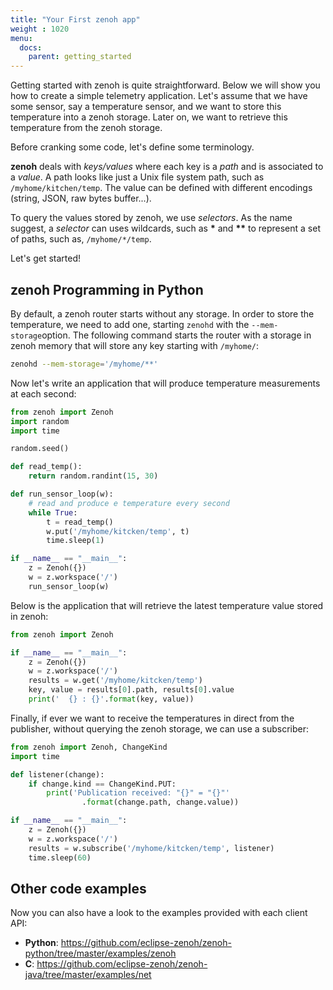 ```yaml
---
title: "Your First zenoh app"
weight : 1020
menu:
  docs:
    parent: getting_started
---
```

Getting started with zenoh is quite straightforward. Below we will show you how to create a simple telemetry application. Let's assume that we have some sensor, say a temperature sensor, and we want to store this temperature into a zenoh storage. Later on, we want to retrieve this temperature from the zenoh storage. 

Before cranking some code, let's define some terminology. 

<b>zenoh</b> deals with <i>keys/values</i> where each key is a <i>path</i> and is associated to a <i>value</i>. A path looks like just a Unix file system path, such as ```/myhome/kitchen/temp```. The value can be defined with different
encodings (string, JSON, raw bytes buffer...). 

To query the values stored by zenoh, we use <i>selectors</i>. As the name suggest, a <i>selector</i> can uses wildcards, such as <b>*</b> and <b>**</b> to represent a set of paths, such as, ```/myhome/*/temp```.

Let's get started!

## zenoh Programming in Python 

By default, a zenoh router starts without any storage. In order to store the temperature, we need to add one,
starting `zenohd` with the `--mem-storage`option.
The following command starts the router with a storage in zenoh memory that will store any key starting with `/myhome/`:

```bash
zenohd --mem-storage='/myhome/**'
```


Now let's write an application that will produce temperature measurements at each second:

```python
from zenoh import Zenoh
import random
import time

random.seed()

def read_temp():
    return random.randint(15, 30)

def run_sensor_loop(w):
    # read and produce e temperature every second
    while True:
        t = read_temp()
        w.put('/myhome/kitcken/temp', t)
        time.sleep(1)

if __name__ == "__main__":
    z = Zenoh({})
    w = z.workspace('/')
    run_sensor_loop(w)
```


Below is the application that will retrieve the latest temperature value stored in zenoh:

```python
from zenoh import Zenoh

if __name__ == "__main__":
    z = Zenoh({})
    w = z.workspace('/')
    results = w.get('/myhome/kitcken/temp')
    key, value = results[0].path, results[0].value
    print('  {} : {}'.format(key, value))
```


Finally, if ever we want to receive the temperatures in direct from the publisher,
without querying the zenoh storage, we can use a subscriber:

```python
from zenoh import Zenoh, ChangeKind
import time

def listener(change):
    if change.kind == ChangeKind.PUT:
        print('Publication received: "{}" = "{}"'
                .format(change.path, change.value))

if __name__ == "__main__":
    z = Zenoh({})
    w = z.workspace('/')
    results = w.subscribe('/myhome/kitcken/temp', listener)
    time.sleep(60)
```

## Other code examples

Now you can also have a look to the examples provided with each client API:

 - **Python**: https://github.com/eclipse-zenoh/zenoh-python/tree/master/examples/zenoh
 - **C**:   https://github.com/eclipse-zenoh/zenoh-java/tree/master/examples/net
